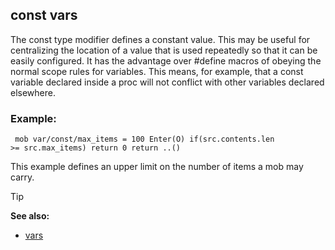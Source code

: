 ## const vars


The const type modifier defines a constant value. This may be
useful for centralizing the location of a value that is used repeatedly
so that it can be easily configured. It has the advantage over #define
macros of obeying the normal scope rules for variables. This means, for
example, that a const variable declared inside a proc will not conflict
with other variables declared elsewhere.
### Example:

``` dm
 mob var/const/max_items = 100 Enter(O) if(src.contents.len
>= src.max_items) return 0 return ..() 
```
 

This example
defines an upper limit on the number of items a mob may carry.

> [!TIP] 
> **See also:**
> +   [vars](/ref/var.md) 